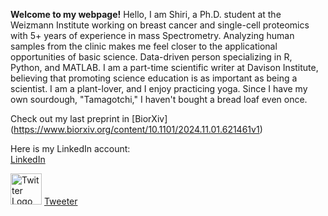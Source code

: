 **Welcome to my webpage!**
Hello, I am Shiri, a Ph.D. student at the Weizmann Institute working on breast cancer and single-cell proteomics with 5+ years of experience in mass Spectrometry. Analyzing human samples from the clinic makes me feel closer to the applicational opportunities of basic science. Data-driven person specializing in R, Python, and MATLAB. I am a part-time scientific writer at Davison Institute, believing that promoting science education is as important as being a scientist. I am a plant-lover, and I enjoy practicing yoga. Since I have my own sourdough, "Tamagotchi," I haven't bought a bread loaf even once.<br> 

Check out my last preprint in [BiorXiv] (https://www.biorxiv.org/content/10.1101/2024.11.01.621461v1)

Here is my LinkedIn account:<br>
[LinkedIn](https://www.linkedin.com/in/shiri-karagach-73b381138/)

<img src="https://img.freepik.com/free-vector/new-twitter-logo-x-icon-black-background_1017-45427.jpg?t=st=1730800278~exp=1730803878~hmac=5448a6040160db7e9baca77a228b669ebc855fd20239ae9fa911f7af86f516e2&w=996" width="50" alt="Twitter Logo"> [Tweeter](https://twitter.com/SKaragach)
